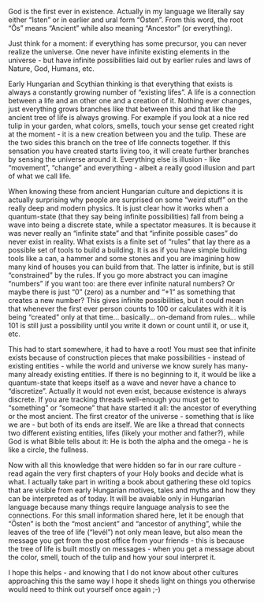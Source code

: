 God is the first ever in existence. Actually in my language we literally say either “Isten” or in earlier and ural form “Östen”. From this word, the root “Ős” means “Ancient” while also meaning “Ancestor” (or everything).

Just think for a moment: if everything has some precursor, you can never realize the universe. One never have infinite existing elements in the universe - but have infinite possibilities laid out by earlier rules and laws of Nature, God, Humans, etc.

Early Hungarian and Scythian thinking is that everything that exists is always a constantly growing number of “existing lifes”. A life is a connection between a life and an other one and a creation of it. Nothing ever changes, just everything grows branches like that between this and that like the ancient tree of life is always growing. For example if you look at a nice red tulip in your garden, what colors, smells, touch your sense get created right at the moment - it is a new creation between you and the tulip. These are the two sides this branch on the tree of life connects together. If this sensation you have created starts living too, it will create further branches by sensing the universe around it. Everything else is illusion - like “movement”, “change” and everything - albeit a really good illusion and part of what we call life.

When knowing these from ancient Hungarian culture and depictions it is actually surprising why people are surprised on some “weird stuff” on the really deep and modern physics. It is just clear how it works when a quantum-state (that they say being infinite possibilities) fall from being a wave into being a discrete state, while a spectator measures. It is because it was never really an “infinite state” and that “infinite possible cases” do never exist in reality. What exists is a finite set of “rules” that lay there as a possible set of tools to build a building. It is as if you have simple building tools like a can, a hammer and some stones and you are imagining how many kind of houses you can build from that. The latter is infinite, but is still “constrained” by the rules. If you go more abstract you can imagine “numbers” if you want too: are there ever infinite natural numbers? Or maybe there is just “0” (zero) as a number and “+1” as something that creates a new number? This gives infinite possibilities, but it could mean that whenever the first ever person counts to 100 or calculates with it it is being “created” only at that time… basically… on-demand from rules… while 101 is still just a possibility until you write it down or count until it, or use it, etc.

This had to start somewhere, it had to have a root! You must see that infinite exists because of construction pieces that make possibilities - instead of existing entities - while the world and universe we know surely has many-many already existing entities. If there is no beginning to it, it would be like a quantum-state that keeps itself as a wave and never have a chance to “discretize”. Actually it would not even exist, because existence is always discrete. If you are tracking threads well-enough you must get to “something” or “someone” that have started it all: the ancestor of everything or the most ancient. The first creator of the universe - something that is like we are - but both of its ends are itself. We are like a thread that connects two different existing entities, lifes (likely your mother and father?), while God is what Bible tells about it: He is both the alpha and the omega - he is like a circle, the fullness.

Now with all this knowledge that were hidden so far in our rare culture - read again the very first chapters of your Holy books and decide what is what. I actually take part in writing a book about gathering these old topics that are visible from early Hungarian motives, tales and myths and how they can be interpreted as of today. It will be avaiable only in Hungarian language because many things require language analysis to see the connections. For this small information shared here, let it be enough that “Östen” is both the “most ancient” and “ancestor of anything”, while the leaves of the tree of life (“levél”) not only mean leave, but also mean the message you get from the post office from your friends - this is because the tree of life is built mostly on messages - when you get a message about the color, smell, touch of the tulip and how your soul interpret it.

I hope this helps - and knowing that I do not know about other cultures approaching this the same way I hope it sheds light on things you otherwise would need to think out yourself once again ;-)
